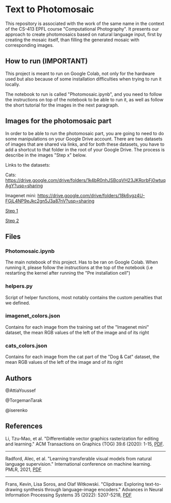 # Text to Photomosaic

This repository is associated with the work of the same name in the context of the CS-413 EPFL course "Computational Photography". 
It presents our approach to create photomosaics based on natural language input, first by creating the mosaic itself, than filling the generated mosaic with corresponding images.

## How to run (IMPORTANT)

This project is meant to run on Google Colab, not only for the hardware used but also because of some installation difficulties when trying to run it locally.

The notebook to run is called "Photomosaic.ipynb", and you need to follow the instructions on top of the notebook to be able to run it, as well as follow the short tutorial for the images in the next paragraph.

## Images for the photomosaic part

In order to be able to run the photomosaic part, you are going to need to do some manipulations on your Google Drive account. There are two datasets of images that are shared via links, and for both these datasets, you have to add a shortcut to that folder in the root of your Google Drive. The process is describe in the images "Step x" below.

Links to the datasets:

Cats: https://drive.google.com/drive/folders/1k4bR0nhJSBcqVH23JKRorbFj0wtuqAgY?usp=sharing

Imagenet mini: https://drive.google.com/drive/folders/18k6vgz4U-FGjL4NP9eJkc2gn5J3a87nV?usp=sharing

[Step 1](https://github.com/AttiaYoussef/PhotomosaicProject/blob/main/step1.jpg?raw=true)

[Step 2](https://github.com/AttiaYoussef/PhotomosaicProject/blob/main/step2.png?raw=true)

## Files

### Photomosaic.ipynb 

The main notebook of this project. Has to be ran on Google Colab. When running it, please follow the instructions at the top of the notebook (i.e restarting the kernel after running the "Pre installation cell")

### helpers.py

Script of helper functions, most notably contains the custom penalties that we defined.

### imagenet_colors.json 

Contains for each image from the training set of the "Imagenet mini" dataset, the mean RGB values of the left of the image and of its right

### cats_colors.json 

Contains for each image from the cat part of the "Dog & Cat" dataset, the mean RGB values of the left of the image and of its right

## Authors

@AttiaYoussef

@TorgemanTarak

@iserenko
## References

Li, Tzu-Mao, et al. "Differentiable vector graphics rasterization for editing and learning." ACM Transactions on Graphics (TOG) 39.6 (2020): 1-15, [PDF](https://people.csail.mit.edu/tzumao/diffvg/diffvg.pdf).

---
Radford, Alec, et al. "Learning transferable visual models from natural language supervision." International conference on machine learning. PMLR, 2021, [PDF](https://arxiv.org/pdf/2103.00020.pdf)

---

Frans, Kevin, Lisa Soros, and Olaf Witkowski. "Clipdraw: Exploring text-to-drawing synthesis through language-image encoders." Advances in Neural Information Processing Systems 35 (2022): 5207-5218, [PDF](https://arxiv.org/pdf/2106.14843.pdf)